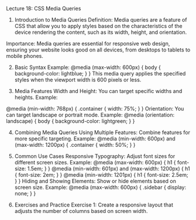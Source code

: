 Lecture 18: CSS Media Queries
1. Introduction to Media Queries
Definition: Media queries are a feature of CSS that allow you to apply styles based on the characteristics of the device rendering the content, such as its width, height, and orientation.

Importance: Media queries are essential for responsive web design, ensuring your website looks good on all devices, from desktops to tablets to mobile phones.

2. Basic Syntax
Example: 
@media (max-width: 600px) {
  body {
    background-color: lightblue;
  }
}
This media query applies the specified styles when the viewport width is 600 pixels or less.

3. Media Features
Width and Height: You can target specific widths and heights.
Example:
 
@media (min-width: 768px) {
  .container {
    width: 75%;
  }
}
Orientation: You can target landscape or portrait mode.
Example: 
@media (orientation: landscape) {
  body {
    background-color: lightgreen;
  }
}

4. Combining Media Queries
Using Multiple Features: Combine features for more specific targeting.
Example: 
@media (min-width: 600px) and (max-width: 1200px) {
  .container {
    width: 50%;
  }
}

5. Common Use Cases
Responsive Typography: Adjust font sizes for different screen sizes.
Example: 
@media (max-width: 600px) {
  h1 {
    font-size: 1.5em;
  }
}
@media (min-width: 601px) and (max-width: 1200px) {
  h1 {
    font-size: 2em;
  }
}
@media (min-width: 1201px) {
  h1 {
    font-size: 2.5em;
  }
}
Hiding and Showing Elements: Show or hide elements based on screen size.
Example: 
@media (max-width: 600px) {
  .sidebar {
    display: none;
  }
}

6. Exercises and Practice
Exercise 1: Create a responsive layout that adjusts the number of columns based on screen width.
 
 